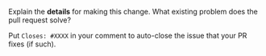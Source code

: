 <!--
NOTE: Pull requests making changes to a chart must also bump the version of the
chart as per Semantic Versioning.

https://helm.sh/docs/topics/charts/#charts-and-versioning

In summary, given a version number MAJOR.MINOR.PATCH, increment the:
- MAJOR version when you make incompatible API changes,
- MINOR version when you add functionality in a backwards compatible manner, and
- PATCH version when you make backwards compatible bug fixes.
-->

Explain the **details** for making this change. What existing problem does the pull request solve?

Put `Closes: #XXXX` in your comment to auto-close the issue that your PR fixes (if such).
